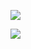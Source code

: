 <p><img align="center" src=https://github-readme-stats.vercel.app/api?username=young0tete&show_icons=true&theme=dark/></p>
<p><img align="center" src="http://mazassumnida.wtf/api/generate_badge?boj=young0tete" /></p>

<!--
**young0tete/young0tete** is a ✨ _special_ ✨ repository because its `README.md` (this file) appears on your GitHub profile.

Here are some ideas to get you started:

- 🔭 I’m currently working on ...
- 🌱 I’m currently learning ...
- 👯 I’m looking to collaborate on ...
- 🤔 I’m looking for help with ...
- 💬 Ask me about ...
- 📫 How to reach me: ...
- 😄 Pronouns: ...
- ⚡ Fun fact: ...
-->
